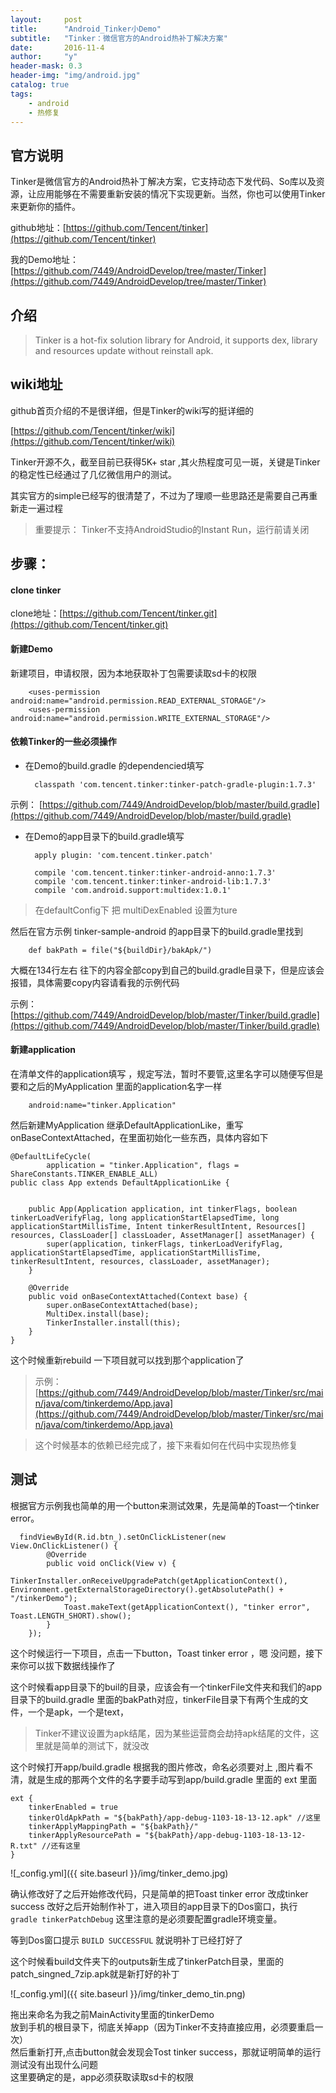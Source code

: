 ```yaml
---
layout:     post
title:      "Android_Tinker小Demo"
subtitle:   "Tinker：微信官方的Android热补丁解决方案"
date:       2016-11-4
author:     "y"
header-mask: 0.3
header-img: "img/android.jpg"
catalog: true
tags:
    - android
    - 热修复
---
```



## 官方说明

Tinker是微信官方的Android热补丁解决方案，它支持动态下发代码、So库以及资源，让应用能够在不需要重新安装的情况下实现更新。当然，你也可以使用Tinker来更新你的插件。


github地址：[https://github.com/Tencent/tinker](https://github.com/Tencent/tinker)

我的Demo地址：[https://github.com/7449/AndroidDevelop/tree/master/Tinker](https://github.com/7449/AndroidDevelop/tree/master/Tinker)

## 介绍

>Tinker is a hot-fix solution library for Android, it supports dex, library and resources update without reinstall apk.



## wiki地址

github首页介绍的不是很详细，但是Tinker的wiki写的挺详细的

[https://github.com/Tencent/tinker/wiki](https://github.com/Tencent/tinker/wiki)

Tinker开源不久，截至目前已获得5K+ star ,其火热程度可见一斑，关键是Tinker的稳定性已经通过了几亿微信用户的测试。

其实官方的simple已经写的很清楚了，不过为了理顺一些思路还是需要自己再重新走一遍过程
>重要提示： Tinker不支持AndroidStudio的Instant Run，运行前请关闭

## 步骤：

#### clone tinker

clone地址：[https://github.com/Tencent/tinker.git](https://github.com/Tencent/tinker.git)
  
#### 新建Demo

新建项目，申请权限，因为本地获取补丁包需要读取sd卡的权限

		<uses-permission android:name="android.permission.READ_EXTERNAL_STORAGE"/>
	  	<uses-permission android:name="android.permission.WRITE_EXTERNAL_STORAGE"/>

#### 依赖Tinker的一些必须操作

- 在Demo的build.gradle 的dependencied填写

		classpath 'com.tencent.tinker:tinker-patch-gradle-plugin:1.7.3'
 示例：	[https://github.com/7449/AndroidDevelop/blob/master/build.gradle](https://github.com/7449/AndroidDevelop/blob/master/build.gradle)

- 在Demo的app目录下的build.gradle填写

		
    	apply plugin: 'com.tencent.tinker.patch'

	 	compile 'com.tencent.tinker:tinker-android-anno:1.7.3'
	    compile 'com.tencent.tinker:tinker-android-lib:1.7.3'
		compile 'com.android.support:multidex:1.0.1'

>在defaultConfig下 把 multiDexEnabled 设置为ture

然后在官方示例 tinker-sample-android 的app目录下的build.gradle里找到

		def bakPath = file("${buildDir}/bakApk/")

大概在134行左右 往下的内容全部copy到自己的build.gradle目录下，但是应该会报错，具体需要copy内容请看我的示例代码

示例：[https://github.com/7449/AndroidDevelop/blob/master/Tinker/build.gradle](https://github.com/7449/AndroidDevelop/blob/master/Tinker/build.gradle)

#### 新建application
 
在清单文件的application填写 ，规定写法，暂时不要管,这里名字可以随便写但是要和之后的MyApplication 里面的application名字一样

		android:name="tinker.Application"

然后新建MyApplication 继承DefaultApplicationLike，重写onBaseContextAttached，在里面初始化一些东西，具体内容如下

	@DefaultLifeCycle(
	        application = "tinker.Application", flags = ShareConstants.TINKER_ENABLE_ALL)
	public class App extends DefaultApplicationLike {
	
	
	    public App(Application application, int tinkerFlags, boolean tinkerLoadVerifyFlag, long applicationStartElapsedTime, long applicationStartMillisTime, Intent tinkerResultIntent, Resources[] resources, ClassLoader[] classLoader, AssetManager[] assetManager) {
	        super(application, tinkerFlags, tinkerLoadVerifyFlag, applicationStartElapsedTime, applicationStartMillisTime, tinkerResultIntent, resources, classLoader, assetManager);
	    }
	
	    @Override
	    public void onBaseContextAttached(Context base) {
	        super.onBaseContextAttached(base);
	        MultiDex.install(base);
	        TinkerInstaller.install(this);
	    }
	}

这个时候重新rebuild 一下项目就可以找到那个application了

>示例：
[https://github.com/7449/AndroidDevelop/blob/master/Tinker/src/main/java/com/tinkerdemo/App.java](https://github.com/7449/AndroidDevelop/blob/master/Tinker/src/main/java/com/tinkerdemo/App.java)

>这个时候基本的依赖已经完成了，接下来看如何在代码中实现热修复

## 测试

根据官方示例我也简单的用一个button来测试效果，先是简单的Toast一个tinker error。

      findViewById(R.id.btn_).setOnClickListener(new View.OnClickListener() {
            @Override
            public void onClick(View v) {
                TinkerInstaller.onReceiveUpgradePatch(getApplicationContext(), Environment.getExternalStorageDirectory().getAbsolutePath() + "/tinkerDemo");
                Toast.makeText(getApplicationContext(), "tinker error", Toast.LENGTH_SHORT).show();
            }
        });


这个时候运行一下项目，点击一下button，Toast tinker error ，嗯 没问题，接下来你可以拔下数据线操作了

这个时候看app目录下的buil的目录，应该会有一个tinkerFile文件夹和我们的app目录下的build.gradle 里面的bakPath对应，tinkerFile目录下有两个生成的文件，一个是apk，一个是text，

>Tinker不建议设置为apk结尾，因为某些运营商会劫持apk结尾的文件，这里就是简单的测试下，就没改

这个时候打开app/build.gradle 根据我的图片修改，命名必须要对上
,图片看不清，就是生成的那两个文件的名字要手动写到app/build.gradle 里面的 ext 里面

	ext {
	    tinkerEnabled = true
	    tinkerOldApkPath = "${bakPath}/app-debug-1103-18-13-12.apk" //这里
	    tinkerApplyMappingPath = "${bakPath}/"
	    tinkerApplyResourcePath = "${bakPath}/app-debug-1103-18-13-12-R.txt" //还有这里
	}


![_config.yml]({{ site.baseurl }}/img/tinker_demo.jpg)


确认修改好了之后开始修改代码，只是简单的把Toast tinker error 改成tinker success
改好之后开始制作补丁，进入项目的app目录下的Dos窗口，执行 ``gradle tinkerPatchDebug``
这里注意的是必须要配置gradle环境变量。

等到Dos窗口提示 ``BUILD SUCCESSFUL`` 就说明补丁已经打好了

这个时候看build文件夹下的outputs新生成了tinkerPatch目录，里面的patch_singned_7zip.apk就是新打好的补丁


![_config.yml]({{ site.baseurl }}/img/tinker_demo_tin.png)


拖出来命名为我之前MainActivity里面的tinkerDemo<br>
放到手机的根目录下，彻底关掉app（因为Tinker不支持直接应用，必须要重启一次）<br>
然后重新打开,点击button就会发现会Tost tinker success，那就证明简单的运行测试没有出现什么问题<br>
这里要确定的是，app必须获取读取sd卡的权限
